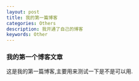 ```yaml
---
layout: post
title: 我的第一篇博客
categories: Others
description: 我开通了自己的博客
keywords: Other
---
```


### 我的第一个博客文章 ###
  这是我的第一篇博客,主要用来测试一下是不是可以用.
